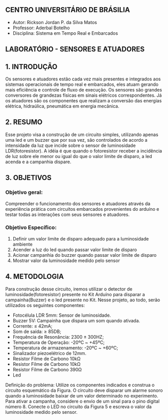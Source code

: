 ## **CENTRO UNIVERSITÁRIO DE BRÁSILIA**

- Autor: Rickson Jordan P. da Silva Matos 
- Professor: Aderbal Botelho
- Disciplina: Sistema em Tempo Real e Embarcados


## LABORATÓRIO - SENSORES E ATUADORES

## 1. INTRODUÇÃO
Os sensores e atuadores estão cada vez mais presentes e integrados aos sistemas operacionais de tempo real e embarcados, eles atuam gerando mais eficiência e controle de fluxo de execução. Os sensores são grandes conversores de grandezas físicas em sinais elétricos correspondentes.  Já os atuadores são os componentes que realizam a conversão das energias elétrica, hidraúlica, pneumática em energia mecânica. 

## 2. RESUMO
Esse projeto visa a construção de um circuito simples, utilizando apenas uma led e um buzzer que por sua vez, são controlados de acordo a intensidade da luz que incide sobre o sensor de luminosidade LDR(fotoresistor). A idéia é que quando o fotoresistor receber a incidência de luz sobre ele menor ou igual do que o valor limite de disparo, a led acenda e a campanhia dispare.

## 3. OBJETIVOS
### Objetivo geral:
Compreender o funcionamento dos sensores e atuadores através da experiência prática com circuitos embarcados provenientes do arduíno e testar todas as interações com seus sensores e atuadores.

### Objetivo Específico:
1. Definir um valor limite de disparo adequado para a luminosidade ambiente
2. Acender a luz do led quando passar valor limite de disparo
3. Acionar campanhia do buzzer quando passar valor limite de disparo
4. Mostrar valor da luminosidade medido pelo sensor

## 4. METODOLOGIA

Para construção desse circuito, iremos utilizar o detector de luminosidade(fotoresistor) presente no Kit Arduíno para disparar a campainha(Buzzer) e o led presente no Kit. Nesse projeto, ao todo, serão utilizados os seguintes componentes:

- Fotocélula LDR 5mm: Sensor de luminosidade.
- Buzzer 5V: Campainha que dispara um som quando ativada.
- Corrente: ≤ 42mA;
- Som de saída: ≥ 85DB;
- Frequência de Resonância: 2300 ± 300HZ;
- Temperatura de Operação: -20ºC ~ +45ºC;
- Temperatura de armazenamento: -20ºC ~ +60ºC;
- Sinalizador piezoelétrico de 12mm.
- Resistor Filme de Carbono 10kΩ
- Resistor Filme de Carbono 10kΩ
- Resistor Filme de Carbono 390Ω
- Led

Definição do problema:
Utilize os componentes indicados e construa o circuito esquemático da Figura. O
circuito deve disparar um alarme sonoro quando a luminosidade baixar de um valor determinado
no experimento. Para ativar a campanha, considere o envio de um sinal para o pino digital número
8. Conecte o LED no circuito da Figura 5 e escreva o valor da luminosidade medido pelo sensor.

